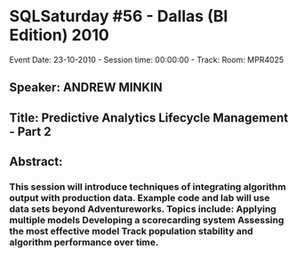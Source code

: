 # SQLSaturday #56 - Dallas (BI Edition) 2010
Event Date: 23-10-2010 - Session time: 00:00:00 - Track: Room: MPR4025
## Speaker: ANDREW MINKIN
## Title: Predictive Analytics Lifecycle Management - Part 2
## Abstract:
### This session will introduce techniques of integrating algorithm output with production data. Example code and lab will use data sets beyond Adventureworks. Topics include: Applying multiple models Developing a scorecarding system Assessing the most effective model Track population stability and algorithm performance over time.

